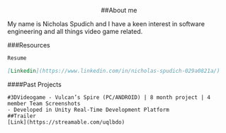 <p align="center">
##About me
</p>
My name is Nicholas Spudich and I have a keen interest in software engineering and all things video game related.

###Resources
```markdown
Resume

[Linkedin](https://www.linkedin.com/in/nicholas-spudich-029a0821a/)
```

####Past Projects
```
#3DVideogame - Vulcan’s Spire (PC/ANDROID) | 8 month project | 4 member Team Screenshots
- Developed in Unity Real-Time Development Platform
##Trailer
[Link](https://streamable.com/uqlbdo)

```
